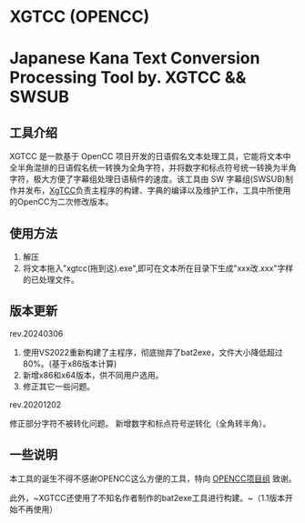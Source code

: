 # XGTCC (OPENCC)
Japanese Kana Text Conversion Processing Tool  by. XGTCC &amp;&amp; SWSUB
===========================================================================
## 工具介绍
XGTCC 是一款基于 OpenCC 项目开发的日语假名文本处理工具，它能将文本中全半角混排的日语假名统一转换为全角字符，并将数字和标点符号统一转换为半角字符，极大方便了字幕组处理日语稿件的速度。该工具由 SW 字幕组(SWSUB)制作并发布，[XgTCC](https://github.com/yydxgt)负责主程序的构建、字典的编译以及维护工作，工具中所使用的OpenCC为二次修改版本。
## 使用方法
1. 解压
2. 将文本拖入"xgtcc(拖到这).exe",即可在文本所在目录下生成"xxx改.xxx"字样的已处理文件。
## 版本更新
 rev.20240306

1. 使用VS2022重新构建了主程序，彻底抛弃了bat2exe，文件大小降低超过80%。(基于x86版本计算)
2. 新增x86和x64版本，供不同用户选用。
3. 修正其它一些问题。

 rev.20201202
 
修正部分字符不被转化问题。 新增数字和标点符号逆转化（全角转半角）。
## 一些说明
本工具的诞生不得不感谢OPENCC这么方便的工具，特向 [OPENCC项目组](https://github.com/BYVoid/OpenCC) 致谢。

此外，~XGTCC还使用了不知名作者制作的bat2exe工具进行构建。~（1.1版本开始不再使用）
